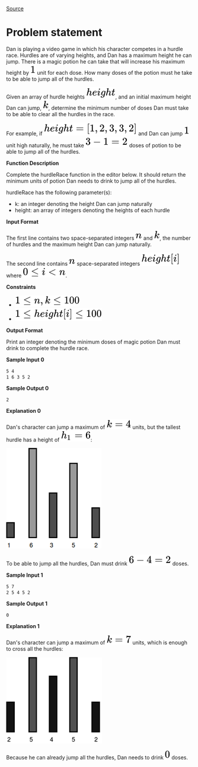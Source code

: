 [Source](https://www.hackerrank.com/challenges/the-hurdle-race)
# Problem statement
Dan is playing a video game in which his character competes in a hurdle race.  Hurdles are of varying heights, and Dan has a maximum height he can jump.  There is a magic potion he can take that will increase his maximum height by ![](./Resources/Element1.svg) unit for each dose.  How many doses of the potion must he take to be able to jump all of the hurdles.

Given an array of hurdle heights ![](./Resources/Element2.svg), and an initial maximum height Dan can jump,  ![](./Resources/Element3.svg), determine the minimum number of doses Dan must take to be able to clear all the hurdles in the race.  

For example, if ![](./Resources/Element4.svg) and Dan can jump ![](./Resources/Element1.svg) unit high naturally, he must take ![](./Resources/Element5.svg) doses of potion to be able to jump all of the hurdles.  


**Function Description**  

Complete the hurdleRace function in the editor below.  It should return the minimum units of potion Dan needs to drink to jump all of the hurdles.  

hurdleRace has the following parameter(s):  


* k: an integer denoting the height Dan can jump naturally  
* height: an array of integers denoting the heights of each hurdle  

**Input Format**

The first line contains two space-separated integers ![](./Resources/Element6.svg) and ![](./Resources/Element3.svg), the number of hurdles and the maximum height Dan can jump naturally. 


The second line contains ![](./Resources/Element6.svg) space-separated integers ![](./Resources/Element7.svg) where ![](./Resources/Element8.svg).


**Constraints**


* ![](./Resources/Element9.svg)  
* ![](./Resources/Element10.svg)  

**Output Format**

Print an integer denoting the minimum doses of magic potion Dan must drink to complete the hurdle race.


**Sample Input 0**

```
5 4
1 6 3 5 2
```

**Sample Output 0**

```
2
```

**Explanation 0**

Dan's character can jump a maximum of ![](./Resources/Element11.svg) units, but the tallest hurdle has a height of ![](./Resources/Element12.svg):

![](./Resources/1485458269-d39e09fb78-hurdle.png)

To be able to jump all the hurdles, Dan must drink ![](./Resources/Element13.svg) doses.


**Sample Input 1**

```
5 7
2 5 4 5 2
```

**Sample Output 1**

```
0
```

**Explanation 1**

Dan's character can jump a maximum of ![](./Resources/Element14.svg) units, which is enough to cross all the hurdles:

![](./Resources/1485458562-e680371e5a-hurdle1.png)

Because he can already jump all the hurdles, Dan needs to drink ![](./Resources/Element15.svg) doses.

